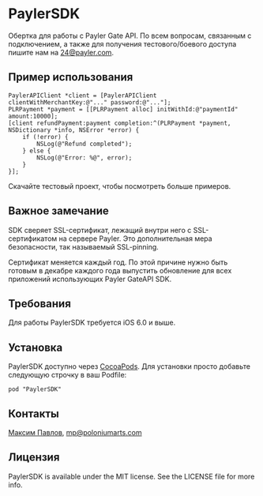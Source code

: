 # PaylerSDK

Обертка для работы с Payler Gate API. По всем вопросам, связанным с подключением, а также для получения тестового/боевого доступа пишите нам на <24@payler.com>.


## Пример использования

    PaylerAPIClient *client = [PaylerAPIClient clientWithMerchantKey:@"..." password:@"..."];
    PLRPayment *payment = [[PLRPayment alloc] initWithId:@"paymentId" amount:10000];
    [client refundPayment:payment completion:^(PLRPayment *payment, NSDictionary *info, NSError *error) {
        if (!error) {
            NSLog(@"Refund completed");
        } else {
            NSLog(@"Error: %@", error);
        }
    }];

Скачайте тестовый проект, чтобы посмотреть больше примеров.

## Важное замечание

SDK сверяет SSL-сертификат, лежащий внутри него с SSL-сертификатом на сервере Payler.  Это
дополнительная мера безопасности, так называемый SSL-pinning.

Сертификат меняется каждый год.  По этой причине нужно быть готовым в декабре
каждого года выпустить обновление для всех приложений использующих Payler
GateAPI SDK.

## Требования
Для работы PaylerSDK требуется iOS 6.0 и выше.

## Установка

PaylerSDK доступно через [CocoaPods](http://cocoapods.org). Для установки просто добавьте следующую строчку в ваш Podfile:

    pod "PaylerSDK"

## Контакты

[Максим Павлов](https://github.com/imaks), <mp@poloniumarts.com>

## Лицензия

PaylerSDK is available under the MIT license. See the LICENSE file for more info.


